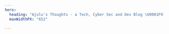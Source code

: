 ```yaml
---
hero:
  heading: "Ajulu's Thoughts - a Tech, Cyber Sec and Dev Blog \U0001F913"
  maxWidthPX: "652"

---
```

